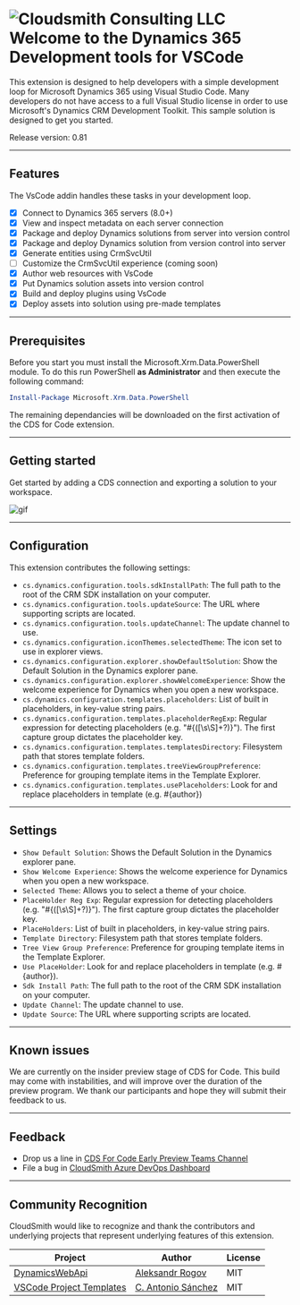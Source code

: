 # ![Cloudsmith Consulting LLC](https://cloudsmithstatics.azureedge.net/web/cloudsmith-notagline-450x103.png "Cloudsmith Consulting")<br> Welcome to the Dynamics 365 Development tools for VSCode
This extension is designed to help developers with a simple development loop for Microsoft Dynamics 365 using Visual Studio Code.  Many developers do not have access to a full Visual Studio license in order to use Microsoft's Dynamics CRM Development Toolkit.  This sample solution is designed to get you started.

Release version: 0.81

---

## Features

The VsCode addin handles these tasks in your development loop.

- [X] Connect to Dynamics 365 servers (8.0+)
- [X] View and inspect metadata on each server connection
- [X] Package and deploy Dynamics solutions from server into version control
- [X] Package and deploy Dynamics solution from version control into server
- [X] Generate entities using CrmSvcUtil
- [ ] Customize the CrmSvcUtil experience (coming soon)
- [X] Author web resources with VsCode
- [X] Put Dynamics solution assets into version control
- [x] Build and deploy plugins using VsCode
- [x] Deploy assets into solution using pre-made templates

---

## Prerequisites

Before you start you must install the Microsoft.Xrm.Data.PowerShell module. To do this run PowerShell **as Administrator** and then execute the following command:

``` PowerShell
Install-Package Microsoft.Xrm.Data.PowerShell
```

The remaining dependancies will be downloaded on the first activation of the CDS for Code extension.

---

## Getting started

Get started by adding a CDS connection and exporting a solution to your workspace.

![gif](https://cloudsmithstatics.azureedge.net/web/vscode/Instructions-gif.gif)

---

## Configuration

This extension contributes the following settings:

- `cs.dynamics.configuration.tools.sdkInstallPath`: The full path to the root of the CRM SDK installation on your computer.
- `cs.dynamics.configuration.tools.updateSource`: The URL where supporting scripts are located.
- `cs.dynamics.configuration.tools.updateChannel`: The update channel to use.
- `cs.dynamics.configuration.iconThemes.selectedTheme`: The icon set to use in explorer views.
- `cs.dynamics.configuration.explorer.showDefaultSolution`: Show the Default Solution in the Dynamics explorer pane.
- `cs.dynamics.configuration.explorer.showWelcomeExperience`: Show the welcome experience for Dynamics when you open a new workspace.
- `cs.dynamics.configuration.templates.placeholders`: List of built in placeholders, in key-value string pairs.
- `cs.dynamics.configuration.templates.placeholderRegExp`: Regular expression for detecting placeholders (e.g. \"#{([\\s\\S]+?)}\").  The first capture group dictates the placeholder key.
- `cs.dynamics.configuration.templates.templatesDirectory`: Filesystem path that stores template folders.
- `cs.dynamics.configuration.templates.treeViewGroupPreference`: Preference for grouping template items in the Template Explorer.
- `cs.dynamics.configuration.templates.usePlaceholders`: Look for and replace placeholders in template (e.g. #{author})

---

## Settings

- `Show Default Solution`: Shows the Default Solution in the Dynamics explorer pane.
- `Show Welcome Experience`: Shows the welcome experience for Dynamics when you open a new workspace.
- `Selected Theme`: Allows you to select a theme of your choice.
- `PlaceHolder Reg Exp`: Regular expression for detecting placeholders (e.g. "#{([\s\S]+?)}"). The first capture group dictates the placeholder key.
- `PlaceHolders`: List of built in placeholders, in key-value string pairs.
- `Template Directory`: Filesystem path that stores template folders.
- `Tree View Group Preference`: Preference for grouping template items in the Template Explorer.
- `Use PlaceHolder`: Look for and replace placeholders in template (e.g. #{author}).
- `Sdk Install Path`: The full path to the root of the CRM SDK installation on your computer.
- `Update Channel`: The update channel to use.
- `Update Source`: The URL where supporting scripts are located.

---

## Known issues

We are currently on the insider preview stage of CDS for Code. This build may come with instabilities, and will improve over the duration of the preview program. We thank our participants and hope they will submit their feedback to us.

---

## Feedback

- Drop us a line in [CDS For Code Early Preview Teams Channel](https://teams.microsoft.com/l/channel/19%3aeb4e28a080cc4330b10effdef32b0ca0%40thread.skype/General?groupId=da1048fb-6db5-4fcf-8a87-27ceb8ac7b68&tenantId=b7d98656-670d-4ae0-b419-b03097edb814)
- File a bug in [CloudSmith Azure DevOps Dashboard](http://cslink.co/cds-for-code-dashboard)

---

## Community Recognition

CloudSmith would like to recognize and thank the contributors and underlying projects that represent underlying features of this extension.

|Project|Author|License|
|--|--|--|
|[DynamicsWebApi](https://github.com/AleksandrRogov/DynamicsWebApi)|[Aleksandr Rogov](https://github.com/AleksandrRogov)|MIT|
|[VSCode Project Templates](https://github.com/cantonios/vscode-project-templates)|[C. Antonio Sánchez](https://github.com/cantonios)|MIT|

